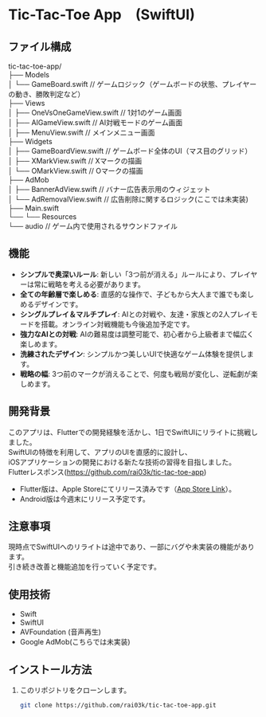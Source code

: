 # Tic-Tac-Toe App　(SwiftUI)


## ファイル構成
tic-tac-toe-app/ <br>
├── Models<br>
│   └── GameBoard.swift               // ゲームロジック（ゲームボードの状態、プレイヤーの動き、勝敗判定など）<br>
├── Views<br>
│   ├── OneVsOneGameView.swift        // 1対1のゲーム画面<br>
│   ├── AIGameView.swift              // AI対戦モードのゲーム画面<br>
│   ├── MenuView.swift                // メインメニュー画面<br>
├── Widgets<br>
│   ├── GameBoardView.swift           // ゲームボード全体のUI（マス目のグリッド）<br>
│   ├── XMarkView.swift               // Xマークの描画<br>
│   └── OMarkView.swift               // Oマークの描画<br>
├── AdMob<br>
│   ├── BannerAdView.swift            // バナー広告表示用のウィジェット<br>
│   └── AdRemovalView.swift           // 広告削除に関するロジック(ここでは未実装)<br>
├── Main.swift<br>
└── └── Resources<br>
    └── audio                        // ゲーム内で使用されるサウンドファイル<br>




## 機能
- **シンプルで奥深いルール**: 新しい「3つ前が消える」ルールにより、プレイヤーは常に戦略を考える必要があります。
- **全ての年齢層で楽しめる**: 直感的な操作で、子どもから大人まで誰でも楽しめるデザインです。
- **シングルプレイ＆マルチプレイ**: AIとの対戦や、友達・家族との2人プレイモードを搭載。オンライン対戦機能も今後追加予定です。
- **強力なAIとの対戦**: AIの難易度は調整可能で、初心者から上級者まで幅広く楽しめます。
- **洗練されたデザイン**: シンプルかつ美しいUIで快適なゲーム体験を提供します。
- **戦略の幅**: 3つ前のマークが消えることで、何度も戦局が変化し、逆転劇が楽しめます。

## 開発背景

このアプリは、Flutterでの開発経験を活かし、1日でSwiftUIにリライトに挑戦しました。<br>
SwiftUIの特徴を利用して、アプリのUIを直感的に設計し、<br>
iOSアプリケーションの開発における新たな技術の習得を目指しました。<br>
Flutterレスポンス(https://github.com/rai03k/tic-tac-toe-app)<br>

- Flutter版は、Apple Storeにてリリース済みです（[App Store Link](https://apps.apple.com/jp/app/tictactoe/id6723864513)）。
- Android版は今週末にリリース予定です。

## 注意事項

現時点でSwiftUIへのリライトは途中であり、一部にバグや未実装の機能があります。<br>
引き続き改善と機能追加を行っていく予定です。

## 使用技術

- Swift
- SwiftUI
- AVFoundation (音声再生)
- Google AdMob(こちらでは未実装)

## インストール方法

1. このリポジトリをクローンします。
   ```bash
   git clone https://github.com/rai03k/tic-tac-toe-app.git

